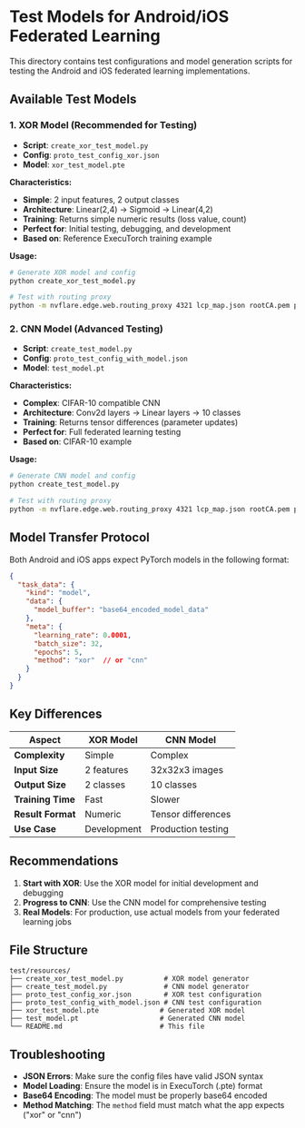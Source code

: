 # Test Models for Android/iOS Federated Learning

This directory contains test configurations and model generation scripts for testing the Android and iOS federated learning implementations.

## Available Test Models

### 1. XOR Model (Recommended for Testing)
- **Script**: `create_xor_test_model.py`
- **Config**: `proto_test_config_xor.json`
- **Model**: `xor_test_model.pte`

**Characteristics:**
- **Simple**: 2 input features, 2 output classes
- **Architecture**: Linear(2,4) → Sigmoid → Linear(4,2)
- **Training**: Returns simple numeric results (loss value, count)
- **Perfect for**: Initial testing, debugging, and development
- **Based on**: Reference ExecuTorch training example

**Usage:**
```bash
# Generate XOR model and config
python create_xor_test_model.py

# Test with routing proxy
python -m nvflare.edge.web.routing_proxy 4321 lcp_map.json rootCA.pem proto_test_config_xor.json
```

### 2. CNN Model (Advanced Testing)
- **Script**: `create_test_model.py`
- **Config**: `proto_test_config_with_model.json`
- **Model**: `test_model.pt`

**Characteristics:**
- **Complex**: CIFAR-10 compatible CNN
- **Architecture**: Conv2d layers → Linear layers → 10 classes
- **Training**: Returns tensor differences (parameter updates)
- **Perfect for**: Full federated learning testing
- **Based on**: CIFAR-10 example

**Usage:**
```bash
# Generate CNN model and config
python create_test_model.py

# Test with routing proxy
python -m nvflare.edge.web.routing_proxy 4321 lcp_map.json rootCA.pem proto_test_config_with_model.json
```

## Model Transfer Protocol

Both Android and iOS apps expect PyTorch models in the following format:

```json
{
  "task_data": {
    "kind": "model",
    "data": {
      "model_buffer": "base64_encoded_model_data"
    },
    "meta": {
      "learning_rate": 0.0001,
      "batch_size": 32,
      "epochs": 5,
      "method": "xor"  // or "cnn"
    }
  }
}
```

## Key Differences

| Aspect | XOR Model | CNN Model |
|--------|-----------|-----------|
| **Complexity** | Simple | Complex |
| **Input Size** | 2 features | 32x32x3 images |
| **Output Size** | 2 classes | 10 classes |
| **Training Time** | Fast | Slower |
| **Result Format** | Numeric | Tensor differences |
| **Use Case** | Development | Production testing |

## Recommendations

1. **Start with XOR**: Use the XOR model for initial development and debugging
2. **Progress to CNN**: Use the CNN model for comprehensive testing
3. **Real Models**: For production, use actual models from your federated learning jobs

## File Structure

```
test/resources/
├── create_xor_test_model.py          # XOR model generator
├── create_test_model.py              # CNN model generator
├── proto_test_config_xor.json        # XOR test configuration
├── proto_test_config_with_model.json # CNN test configuration
├── xor_test_model.pte               # Generated XOR model
├── test_model.pt                    # Generated CNN model
└── README.md                        # This file
```

## Troubleshooting

- **JSON Errors**: Make sure the config files have valid JSON syntax
- **Model Loading**: Ensure the model is in ExecuTorch (.pte) format
- **Base64 Encoding**: The model must be properly base64 encoded
- **Method Matching**: The `method` field must match what the app expects ("xor" or "cnn") 